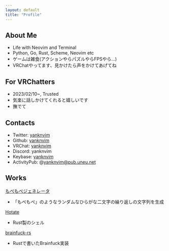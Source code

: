 ```yaml
---
layout: default
title: "Profile"
---
```


## About Me
- Life with Neovim and Terminal 
- Python, Go, Rust, Scheme, Neovim etc
- ゲームは雑食(アクションやらパズルやらFPSやら…)
- VRChatやってます、見かけたら声をかけてあげてね

## For VRChatters
- 2023/02/10~, Trusted
- 気楽に話しかけてくれると嬉しいです
- 撫でて

## Contacts
- Twitter: [yanknvim](https://twitter.com/yanknvim)
- Github: [yanknvim](https://github.com/yanknvim)
- VRChat: [yanknvim](https://vrchat.com/home/user/usr_81dd1e49-4418-4bd5-a315-9790e94c240d)
- Discord: yanknvim
- Keybase: [yanknvim](https://keybase.io/yanknvim)
- ActivityPub: @yanknvim@pub.uneu.net

## Works
[もぺもぺジェネレータ](https://yanknvim.github.io/mopemope_generator/)
- 「もぺもぺ」のようなランダムなひらがな二文字の繰り返しの文字列を生成


[Hotate](https://github.com/yanknvim/hotate)
- Rust製のシェル


[brainfuck-rs](https://github.com/yanknvim/brainfuck-rs)
- Rustで書いたBrainfuck実装
